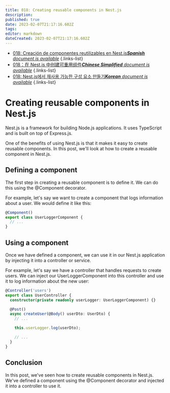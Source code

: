 ```yaml
---
title: 018: Creating reusable components in Nest.js
description: 
published: true
date: 2023-02-07T21:17:16.602Z
tags: 
editor: markdown
dateCreated: 2023-02-07T21:17:16.602Z
---
```


- [018: Creación de componentes reutilizables en Nest.js***Spanish** document is available*](/es/Knowledge-base/Nest-js/Learning/018-creating-reusable-components-in-nest-js)
{.links-list}
- [018：在 Nest.js 中创建可重用组件***Chinese Simplified** document is available*](/zh/Knowledge-base/Nest-js/Learning/018-creating-reusable-components-in-nest-js)
{.links-list}
- [018: Nest.js에서 재사용 가능한 구성 요소 만들기***Korean** document is available*](/ko/Knowledge-base/Nest-js/Learning/018-creating-reusable-components-in-nest-js)
{.links-list}


# Creating reusable components in Nest.js

Nest.js is a framework for building Node.js applications. It uses TypeScript and is built on top of Express.js.

One of the benefits of using Nest.js is that it makes it easy to create reusable components. In this post, we'll look at how to create a reusable component in Nest.js.

## Defining a component

The first step in creating a reusable component is to define it. We can do this using the @Component decorator.

For example, let's say we want to create a component that logs information about a user. We would define it like this:

```typescript
@Component()
export class UserLoggerComponent {
  // ...
}
```

## Using a component

Once we have defined a component, we can use it in our Nest.js application by injecting it into a controller or service.

For example, let's say we have a controller that handles requests to create users. We can inject our UserLoggerComponent into this controller and use it to log information about the new user:

```typescript
@Controller('users')
export class UserController {
  constructor(private readonly userLogger: UserLoggerComponent) {}

  @Post()
  async createUser(@Body() userDto: UserDto) {
    // ...

    this.userLogger.log(userDto);

    // ...
  }
}
```

## Conclusion

In this post, we've seen how to create reusable components in Nest.js. We've defined a component using the @Component decorator and injected it into a controller to use it.